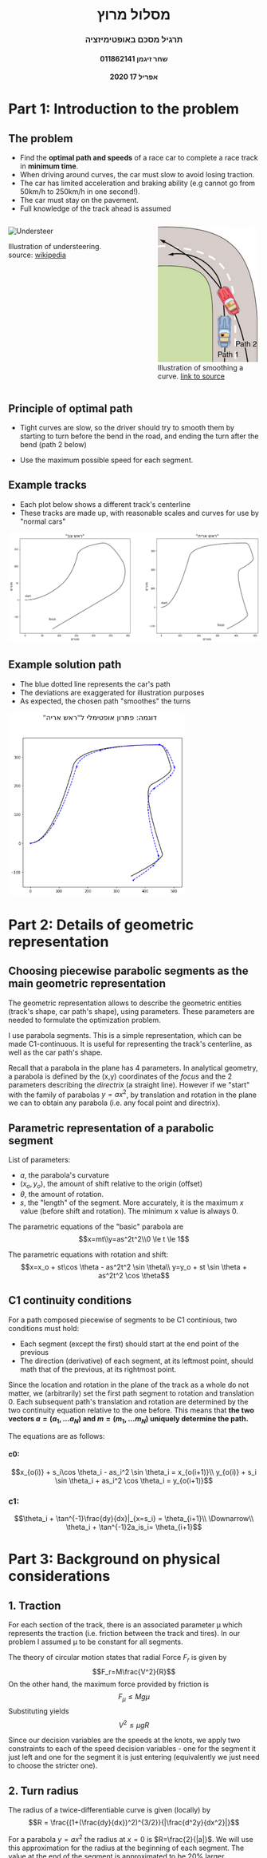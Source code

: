 <style>
    @media print {
    .pagebreak {
        clear: both;
        page-break-after: always;
        }
    }
    @page {
   @bottom-right {
    content: counter(page) " of " counter(pages);
   }
}
    #headspace { min-height: 200px; }
    #title {text-align: center;}
</style>


<div id="headspace"></div>

<div id="title">

# מסלול מרוץ
### תרגיל מסכם באופטימיזציה
#### שחר זיגמן 011862141
#### אפריל 17 2020

</div>

<div class="pagebreak"></div>

# Part 1: Introduction to the problem
## The problem
- Find the **optimal path and speeds** of a race car to complete a race track in **minimum time**.
- When driving around curves, the car must slow to avoid losing traction.
- The car has limited acceleration and braking ability (e.g cannot go from 50km/h to 250km/h in one second!).
- The car must stay on the pavement.
- Full knowledge of the track ahead is assumed





    
<div style="width: 500px;">
 <div style="float: left; width: 200px;">
 
 ![Understeer](https://upload.wikimedia.org/wikipedia/commons/thumb/f/f7/Understeer-right-hand-drive.svg/200px-Understeer-right-hand-drive.svg.png)

Illustration of understeering. source: [wikipedia](https://commons.wikimedia.org/wiki/File:Understeer-right-hand-drive.svg)

</div>
 <div style="float: right; width: 200px;">
 
 ![bend](Figure_07_03_04a-350x474.jpg)
Illustration of smoothing a curve. [link to source](https://s3-us-west-2.amazonaws.com/courses-images-archive-read-only/wp-content/uploads/sites/222/2014/12/20102654/Figure_07_03_04a-350x474.jpg)

</div>
 <br style="clear: right;" />
 </div>
 
    






## Principle of optimal path
- Tight curves are slow, so the driver should try to smooth them by starting to turn before the bend in the road, and ending the turn after the bend (path 2 below)

- Use the maximum possible speed for each segment.



## Example tracks
- Each plot below shows a different track's centerline
- These tracks are made up, with reasonable scales and curves for use by "normal cars"


![png](output_7_0.png)


## Example solution path
- The blue dotted line represents the car's path
- The deviations are exaggerated for illustration purposes
- As expected, the chosen path "smoothes" the turns


<img src="output_9_0.png" alt="png" width="70%"></img>


# Part 2: Details of geometric representation
## Choosing piecewise parabolic segments as the main geometric representation 

The geometric representation allows to describe the geometric entities (track's shape, car path's shape), using  parameters. These parameters are needed to formulate the optimization problem.  

I use parabola segments. This is a simple representation, which can be made C1-continuous. It is useful for representing the track's centerline, as well as the car path's shape.

Recall that a parabola in the plane has 4 parameters. In analytical geometry, a parabola is defined by the (x,y) coordinates of the _focus_ and the 2 parameters describing the _directrix_ (a straight line). However if we "start" with the family of parabolas $y=ax^2$, by translation and rotation in the plane we can to obtain any parabola (i.e. any focal point and directrix). 

## Parametric representation of a parabolic segment
List of parameters:
- $a$, the parabola's curvature
- $(x_o,y_o)$, the amount of shift relative to the origin (offset)
- $\theta$, the amount of rotation.
- $s$, the "length" of the segment. More accurately, it is the maximum $x$ value (before shift and rotation). The minimum x value is always 0.

The parametric equations of the "basic" parabola are
$$x=mt\\y=as^2t^2\\0 \le t \le 1$$

The parametric equations with rotation and shift:
$$x=x_o + st\cos \theta - as^2t^2 \sin \theta\\
y=y_o + st \sin \theta + as^2t^2 \cos \theta$$


## C1 continuity conditions 
For a path composed piecewise of segments to be C1 continious, two conditions must hold:
- Each segment (except the first) should start at the end point of the previous
- The direction (derivative) of each segment, at its leftmost point, should math that of the previous, at its rightmost point.

Since the location and rotation in the plane of the track as a whole do not matter, we (arbitrarily) set the first path segment to rotation and translation 0. Each subsequent path's translation and rotation are determined by the two continuity equation relative to the one before. This means that **the two vectors $a=(a_1,\ldots a_N)$ and $m=(m_1,\ldots m_N)$ uniquely determine the path.**

The equations are as follows:
#### c0: 

$$x_{o(i)} + s_i\cos \theta_i - as_i^2 \sin \theta_i = x_{o(i+1)}\\
y_{o(i)} + s_i \sin \theta_i + as_i^2 \cos \theta_i = y_{o(i+1)}$$

### c1:
$$\theta_i + \tan^{-1}\frac{dy}{dx}|_{x=s_i} = \theta_{i+1}\\
\Downarrow\\
\theta_i + \tan^{-1}2a_is_i= \theta_{i+1}$$




# Part 3: Background on physical considerations 
## 1. Traction 
For each section of the track, there is an associated parameter &mu; which represents the traction (i.e. friction between the track and tires). In our problem I assumed &mu; to be constant for all segments.

The theory of circular motion states that radial Force $F_r$ is given by 
$$F_r=M\frac{V^2}{R}$$
On the other hand, the maximum force provided by friction is 
$$F_\mu \le Mg\mu$$
Substituting yields
$$V^2 \le \mu g R$$

Since our decision variables are the speeds at the knots, we apply two constraints to each of the speed decision variables - one for the segment it just left and one for the segment it is just entering (equivalently we just need to choose the stricter one).

## 2. Turn radius
The radius of a twice-differentiable curve is given (locally) by 
$$R = \frac{(1+(\frac{dy}{dx})^2)^{3/2}}{|\frac{d^2y}{dx^2}|}$$

For a parabola $y=ax^2$ the radius at $x=0$ is $R=\frac{2}{|a|}$. We will use this approximation for the radius at the beginning of each segment. The value at the end of the segment is approximated to be 20% larger,  $\frac{2.4}{|a|}$. Note that the larger the radius, the faster the car can travel. A straight line has a radius of &infin;.

## 3. Accelaration
The following formula relates the speeds $V_0$ and $V_t$, at the beginning and end of a segment respectively, with the segment length $s$ and the constant acceleration $e$ in the segment:
$$V_t^2-V_0^2 = 2es$$

<div class="pagebreak"></div>


# Part 4: Details of the problem formulation
## The decision variables
The decision variables should represent the speed of the car and the steering inputs along the path. The _state_ of the car consists of its speed, its orientation (angle of the car's axis with the track's centerline) and its lateral position on the track (distance from track's centerline). Note that if the orientation is known at every point, the the lateral position can be calculated from it. 

I made the following design choices:
* The decision variables specify the state at the knots (joints between the parabolic segments). The state within each segment can be inferred by interpolation.
* The initial state (i.e. at the beginning of the first track segment) is predetermined. In other words, the car's speed, position and orientation at the starting point of the track are known (and therefore not optimized). Note that the speed is not zero. 
* The car is assumed to have a constant accelaration (i.e. linear speed) and a constant steering angle (turn radius) within each track segment.
* The decision variables represent deviations from a _nominal_ set of speeds and steering inputs.

Therefore, for a track of $N$ parabolic segments, a total of $2N$ decision variables are required. They represent the speeds and lateral position at the end of each segment. They fully represent the turning and engine/brake decisions of the driver.


## "Nominal" solution 
A nominal solution is one that is both a "default" solution and "good enough" for the given track. For the race track problem, the nominal solution is:
* Set the car's path to the centerline of the track
* Calculate speeds - based on the traction limit for the give path segments, and other considerations (see below).

Once the nominal solution is obtained, the decision variables are defined _relative to the nominal_ as follows:
* The speed at each knot is $V_i = m_i(1+u_i)$ where $m_i$ is the nominal speed and $u_i$ is the decision variable.
* The lateral position of the car at the knot is $d_i$, where $d_i=0$ represents the car being positioned on the centerline, $d_i \gt 0$ is a deviation towards the left and $d_i \lt 0$ is a deviation towards the right.

A candidate solution is $\vec{x} = (u_0,\ldots,u_{N-1},d_0,\ldots,d_{N-1})$

Using this representation, $\vec{x}_{nominal}=\vec{0}$. This makes the problem similar in formulation to control problems.




## Details of the constraints affecting the nominal solution

1. The speed of the car at the _beginning_ of each track segment, is bounded by $$\frac{m_i^2}{R_{i+1}} \le \mu$$.
1. The speed of the car at the _end_ of each track segment is bounded by $$\frac{m_i^2}{R_{i}} \le 1.2 \mu$$ 

1. The difference between two consecute speeds is bounded by an acceleration parameter $e$ and a braking parameter $b$ (together with the segment's length): $-2 \cdot b \cdot s_{i+1} \le m_{i+1}^2-m_i^2 \le 2 \cdot e \cdot s_{i+1}$
1. The speeds must be below the car's top speed: $m_i^2 \le V_{\max}^2$
1. All speeds are positive.

### Algorithm for calculating the nominal solution
1. Set $R_i = \frac{2}{a_i}$. 
1. $m_i^2 \leftarrow \min\{\mu \cdot R_{i+1}, V_{\max}^2 \}$
1. $m_i^2 \leftarrow \min\{m_i^2, m_{i-1}^2+2\cdot e \cdot s_{i+1}, m_{i+1}^2+2\cdot b \cdot s_{i}\}$
1. repeat step 3 until no change to any $m_i^2$
1. Take the square root to get $m_i$

<div class="pagebreak"></div>

# Part 5: the optimization
## Optimization process overview
When a problem is given, the code first calculates the nominal solution as described above.
Then, the optimization matrices $H$ and $F$ are calculated. The optimization is QP (quadratic goal with linear constraints). The solution is calculated using the conjugate gradient method. KKT conditions are used to optimize with constraints. A heuristic is used to determine which boundary (box) constraints are necessary.

## Goal

The goal of the optimization is $\min \sum t_i = \sum \frac{s_i}{V_i}$, where $s_i$ is the given segment length and $V_i = \frac{1}{2}(m_i (1+u_i) + m_{i+1} (1+u_{i+1}))$ is the averge speed within the segment.

This goal is fairly well approximated for $$-\frac{1}{2} \le u_i \le \frac{1}{2}$$
By $$\sum t_i = \frac{2s_{i+1}}{m_i+m_{i+1}}\frac{1}{1+\bar{u_i}} \approx \sum_i \frac{2s_{i+1}}{m_i+m_{i+1}}(1-\bar{u_i}+\bar{u_i}^2)$$
Where
$$\bar{u_i} = \beta u_i + (1-\beta)u_{i+1}\\ \beta=\frac{m_i}{m_i+m_{i+1}}$$

The important thing to note is that this approximation is useful in ensuring a convex objective.


## Radial accelaration constraint

The constraint is linearized as follows:

Original expression: $$\frac{V_i^2}{|R_i|} \le \mu\\$$

Using $K=1/R$ and linearizing in $u_i$ and $\Delta k$ we obtain 
Linearized: $$2u_i+\frac{1}{k_i}\sum_j \Delta k_{ij} d_j + (1- \frac{\mu}{m_i^2 k_i}) \le 0$$



$\Delta k_{ij}$ is the transformation matrix from the path's geometry decision variables (expressed as deviations from track's centerline) to the change in the curvatures of the $i$'s segment of the car's path. 



## Bound constraints
The bound constraints on the $u_i$'s and $d_i$ are:

$$\forall i,\ -\frac{1}{2} \le u_i \le \frac{1}{2}\\
\forall i,\ -4 \le d_i \le 4$$

The $u_i$ are dimensionsless deviations from the nominal speed. The $d_i$ are in units of length (meters).

Each pair of bound constraints is colinear and so cannot be used at the same time. Therefore, the optimization is first carried out with just the radial accelaration constraints. Then, bound constraints are added based on the last optimization run result, until all variables are actively constrained or within their bounds.



## Numerical solution process
The problem is quadratic, with linear inequality constraints. This means that the KKT multipliers can be added into the formulation.
A stationary solution vector of the quadratic problem $x^THx+Fx$ is found by solving the linear system $Hx+F=0$. In my code, I use the conjugate gradient algorithm. Extensive testing showed that even when the problem is not convex, this algorithm finds the correct solution.

I added a small quadratic coefficient to all the decision variables. This induces numerical stability and ensures "perference" for small deviations. The quadratic coefficients are small so they don't affect the solution noticeably.

### Solution procedure
1. Find the nominal speeds using the _nominal speed algorithm_ described above
2. Construct the problem matrices. At this stage they "include" just the objective and the radial accelaration constraints.
3. Solve using conjugate gradient method
4. Remove any constraint whose KKT multiplier is less than 0.
5. repeat Step 4 until all multipliers are positive
6. If all $u_i$ and $d_i$ (the speed and path decision variables) are within bounds, return the solution and exit
7. Choose one constraint from the ones currently violated. Add it to the problem formulation
8. Go back to step 4, repeat this loop until the test in step 6 passes (i.e. a valid solution is obtained)


# Part 6: Plotting some results
### Example 1



![png](output_18_0.png)


This simple track demonstrates how the optimzation works. 

**Left:** The track (solid black) and the path traced by the car (dashed blue). Note that the optimization "focused" the turn into one segment, and smoothed out the rest of the path

**Right:** Speed profile. Nominal speed (solid black) and optimal speed enabled by the smoothed path (dashed blue). Note the nominal speed is slower, except at one point where the car performs most of the turning. There are some constraints applied to the nominal speed, which are not implemented for the optimal speed, which also explains why the optimal speed can be higher


### Example 2

![png](output_20_0.png)


The mu parameter was increased. due to the added traction, the deviations from the centerline are smaller, while the speed is not limited by radia forces

### Example 3

![png](output_22_0.png)


<div class="pagebreak"></div>


### Example 4

![png](output_23_0.png)


This path has a repeating pattern of left turn, straight strech, right turn. The optimization uses the longer straight segment to complete the turn more gradually.

# Summary
An optimization problem involving geometric entities and a kinematic problem was solved. 
The optimization was formulated as a quadratic programming problem and solved by exploiting KKT conditions.
A "focusing" behavior was observed, where the system "prefers" short sections with sharp turns to allow the rest of the sections to be smoother. The issues of finding the active set and colinear constraints were tackled. 


